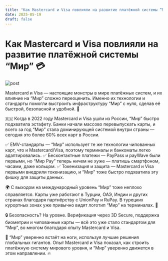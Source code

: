 ```yaml
---
title: "Как Mastercard и Visa повлияли на развитие платёжной системы “Мир” 💳"
date: 2025-05-19
draft: false
---
```


# Как Mastercard и Visa повлияли на развитие платёжной системы “Мир” 💳

![post](/assets/images/mir.jpg)

Mastercard и Visa — настоящие монстры в мире платёжных систем, и их влияние на “Мир” сложно переоценить. Именно их технологии и стандарты помогли выстроить инфраструктуру “Мир” с нуля, сделав её быстрой, безопасной и удобной. 🏦

🇷🇺 Когда в 2022 году Mastercard и Visa ушли из России, “Мир” быстро подхватила эстафету. Банки начали массово перевыпускать карты, и всего за год “Мир” стала доминирующей системой внутри страны — сегодня это более 60% всех карт в России.

✅ EMV-стандарты — “Мир” использует те же технологии чипованных карт, что и Mastercard/Visa, поэтому терминалы и банкоматы легко адаптировались.
✅ Бесконтактные платежи — PayPass и payWave были первыми, но “Мир Pay” теперь ничем не хуже — платишь смартфоном, часами, даже кольцом.
✅ Токенизация и защита — Mastercard и Visa первыми внедрили токенизацию, и “Мир” тоже быстро подхватила эту фишку для защиты данных.

🌍 С выходом на международный уровень “Мир” тоже неплохо справляется. Карты уже работают в Турции, ОАЭ, Индии и других странах благодаря партнёрству с UnionPay и RuPay. В турецких курортных зонах уже привычно видят логотип “Мир” на терминалах. 🌴

🔒 Безопасность? На уровне. Верификация через 3D Secure, поддержка биометрии и чипованные карты — всё это уже стало стандартом для “Мир”, во многом благодаря опыту Mastercard и Visa.

🚀 “Мир” уверенно встаёт на ноги, используя лучшие решения глобальных гигантов. Опыт Mastercard и Visa показал, как строить платёжную систему мирового уровня, и “Мир” уверенно движется в этом направлении. 🔥